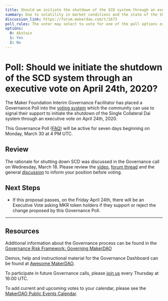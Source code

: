 ```yaml
---
title: Should we initiate the shutdown of the SCD system through an executive vote on April 24th, 2020?
summary: Due to volatility in market conditions and the state of the SCD Sai peg, as well as stresses of extra governance overhead, the community has determined that the planned shutdown of the SCD system should begin.
discussion_link: https://forum.makerdao.com/t/1673
poll_rules: The voter may select to vote for one of the poll options or they may elect to abstain from the poll entirely
options:
  0: Abstain
  1: Yes
  2: No
---
```


# Poll: Should we initiate the shutdown of the SCD system through an executive vote on April 24th, 2020?

The Maker Foundation Interim Governance Facilitator has placed a Governance Poll into the [voting system](https://vote.makerdao.com/polling) which the community can use to signal their support to initiate the shutdown of the Single Collateral Dai system through an executive vote on April 24th, 2020.

This Governance Poll ([FAQ](https://community-development.makerdao.com/makerdao-scd-faqs/scd-faqs/governance)) will be active for seven days beginning on Monday, March 30 at 4 PM UTC.

## Review

The rationale for shutting down SCD was discussed in the Governance call on Wednesday, March 18. Please review the [video](https://youtu.be/AIW7lFg6gBI), [forum thread](https://forum.makerdao.com/t/signal-thread-scd-shutdown/1673) and the general [discussion](https://forum.makerdao.com/c/governance) to inform your position before voting.

## Next Steps

- If this proposal passes, on the Friday April 24th, there will be an Executive Vote asking MKR token holders if they support or reject the change proposed by this Governance Poll.

---

## Resources

Additional information about the Governance process can be found in the [Governance Risk Framework: Governing MakerDAO](https://community-development.makerdao.com/governance/governance-risk-framework)

Demos, help and instructional material for the Governance Dashboard can be found at [Awesome MakerDAO](https://awesome.makerdao.com/#voting).

To participate in future Governance calls, please [join us](https://community-development.makerdao.com/governance/governance-and-risk-meetings) every Thursday at 16:00 UTC.

To add current and upcoming votes to your calendar, please see the [MakerDAO Public Events Calendar](https://calendar.google.com/calendar/embed?src=makerdao.com_3efhm2ghipksegl009ktniomdk%40group.calendar.google.com&ctz=America%2FLos_Angeles).

